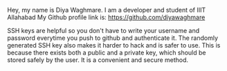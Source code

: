 Hey, my name is Diya Waghmare.
I am a developer and student of IIIT Allahabad
My Github profile link is: https://github.com/diyawaghmare

SSH keys are helpful so you don't have to write your username and password everytime you push to github and authenticate it. The randomly generated SSH key also makes it harder to hack and is safer to use. This is because there exists both a public and a private key, which should be stored safely by the user. It is a convenient and secure method.